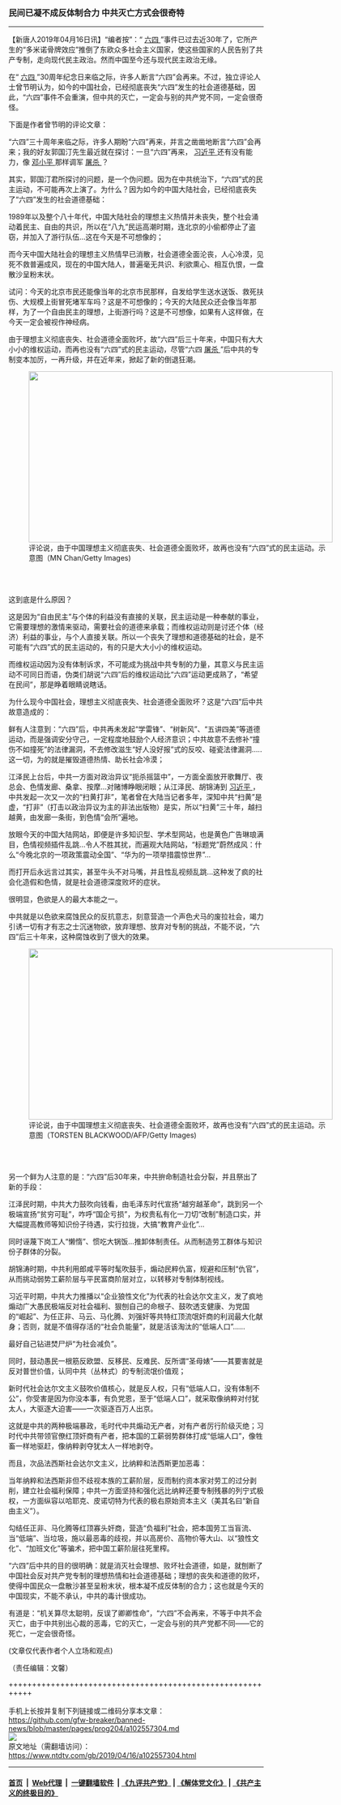### 民间已凝不成反体制合力  中共灭亡方式会很奇特
------------------------

<div class="post_content" itemprop="articleBody">
 <p>
  【新唐人2019年04月16日讯】“编者按”：“
  <a href="https://www.ntdtv.com/gb/六四.htm">
   六四
  </a>
  ”事件已过去近30年了，它所产生的“多米诺骨牌效应”推倒了东欧众多社会主义国家，使这些国家的人民告别了共产专制，走向现代民主政治。然而中国至今还与现代民主政治无缘。
 </p>
 <p>
  在“
  <a href="https://www.ntdtv.com/gb/六四.htm">
   六四
  </a>
  ”30周年纪念日来临之际，许多人断言“六四”会再来。不过，独立评论人士曾节明认为，如今的中国社会，已经彻底丧失“六四”发生的社会道德基础，因此，“六四”事件不会重演，但中共的灭亡，一定会与别的共产党不同，一定会很奇怪。
 </p>
 <p>
  下面是作者曾节明的评论文章：
 </p>
 <p>
  “六四”三十周年来临之际，许多人期盼“六四”再来，并言之凿凿地断言“六四”会再来；我的好友郭国汀先生最近就在探讨：一旦“六四”再来，
  <a href="https://www.ntdtv.com/gb/习近平.htm">
   习近平
  </a>
  还有没有能力，像
  <a href="https://www.ntdtv.com/gb/邓小平.htm">
   邓小平
  </a>
  那样调军
  <a href="https://www.ntdtv.com/gb/屠杀.htm">
   屠杀
  </a>
  ？
 </p>
 <p>
  其实，郭国汀君所探讨的问题，是一个伪问题。因为在中共统治下，“六四”式的民主运动，不可能再次上演了。为什么？因为如今的中国大陆社会，已经彻底丧失了“六四”发生的社会道德基础：
 </p>
 <p>
  1989年以及整个八十年代，中国大陆社会的理想主义热情并未丧失，整个社会涌动着民主、自由的共识，所以在“八九”民运高潮时期，连北京的小偷都停止了盗窃，并加入了游行队伍…这在今天是不可想像的；
 </p>
 <p>
  而今天中国大陆社会的理想主义热情早已消散，社会道德全面沦丧，人心冷漠，见死不救普遍成风，现在的中国大陆人，普遍毫无共识、利欲熏心、相互仇恨，一盘散沙呈粉末状。
 </p>
 <p>
  试问：今天的北京市民还能像当年的北京市民那样，自发给学生送水送饭、救死扶伤、大规模上街冒死堵军车吗？这是不可想像的；今天的大陆民众还会像当年那样，为了一个自由民主的理想，上街游行吗？这是不可想像，如果有人这样做，在今天一定会被视作神经病。
 </p>
 <p>
  由于理想主义彻底丧失、社会道德全面败坏，故“六四”后三十年来，中国只有大大小小的维权运动，而再也没有“六四”式的民主运动，尽管“六四
  <a href="https://www.ntdtv.com/gb/屠杀.htm">
   屠杀
  </a>
  ”后中共的专制变本加厉，一再升级，并在近年来，掀起了新的倒退狂潮。
 </p>
 <figure class="wp-caption alignnone" id="attachment_102557335" style="width: 600px">
  <a href="https://www.ntdtv.com/assets/uploads/2019/04/GettyImages-88204131.jpg">
   <img alt="" class="size-medium wp-image-102557335" height="338" src="https://www.ntdtv.com/assets/uploads/2019/04/GettyImages-88204131-600x338.jpg" width="600"/>
  </a>
  <br/><figcaption class="wp-caption-text">
   评论说，由于中国理想主义彻底丧失、社会道德全面败坏，故再也没有“六四”式的民主运动。示意图（MN Chan/Getty Images)
  </figcaption><br/>
 </figure><br/>
 <p>
  这到底是什么原因？
 </p>
 <p>
  这是因为“自由民主”与个体的利益没有直接的关联，民主运动是一种奉献的事业，它需要理想的激情来驱动，需要社会的道德来承载；而维权运动则是讨还个体（经济）利益的事业，与个人直接关联。所以一个丧失了理想和道德基础的社会，是不可能有“六四”式的民主运动的，有的只是大大小小的维权运动。
 </p>
 <p>
  而维权运动因为没有体制诉求，不可能成为挑战中共专制的力量，其意义与民主运动不可同日而语，伪类们胡说“六四”后的维权运动比“六四”运动更成熟了，“希望在民间”，那是睁着眼睛说瞎话。
 </p>
 <p>
  为什么现今中国社会，理想主义彻底丧失、社会道德全面败坏？这是“六四”后中共故意造成的：
 </p>
 <p>
  鲜有人注意到：“六四”后，中共再未发起“学雷锋”、“树新风”、“五讲四美”等道德运动，而是强调安分守己，一定程度地鼓励个人经济意识；中共故意不去修补“撞伤不如撞死”的法律漏洞，不去修改滋生“好人没好报”式的反咬、碰瓷法律漏洞….. 这一切，为的就是摧毁道德热情、助长社会冷漠；
 </p>
 <p>
  江泽民上台后，中共一方面对政治异议“扼杀摇篮中”，一方面全面放开歌舞厅、夜总会、色情发廊、桑拿、按摩…对赌博睁眼闭眼；从江泽民、胡锦涛到
  <a href="https://www.ntdtv.com/gb/习近平.htm">
   习近平
  </a>
  ，中共发起一次又一次的“扫黄打非”，笔者曾在大陆当记者多年，深知中共“扫黄”是虚，“打非”（打击以政治异议为主的非法出版物）是实，所以“扫黄”三十年，越扫越黄，由发廊一条街，到色情“会所”遍地。
 </p>
 <p>
  放眼今天的中国大陆网站，即便是许多知识型、学术型网站，也是黄色广告琳琅满目，色情视频插件乱跳…令人不胜其扰，而遍观大陆网站，“标题党”蔚然成风：什么“今晚北京的一项政策震动全国”、“华为的一项举措震惊世界”…
 </p>
 <p>
  而打开后永远言过其实，甚至牛头不对马嘴，并且性乱视频乱跳…这种发了疯的社会化造假和色情，就是社会道德深度败坏的症状。
 </p>
 <p>
  很明显，色欲是人的最大本能之一。
 </p>
 <p>
  中共就是以色欲来腐蚀民众的反抗意志，刻意营造一个声色犬马的废拉社会，竭力引诱一切有才有志之士沉迷物欲，放弃理想、放弃对专制的挑战，不能不说，“六四”后三十年来，这种腐蚀收到了很大的效果。
 </p>
 <figure class="wp-caption alignnone" id="attachment_102557339" style="width: 600px">
  <a href="https://www.ntdtv.com/assets/uploads/2019/04/GettyImages-53018169.jpg">
   <img alt="" class="size-medium wp-image-102557339" height="338" src="https://www.ntdtv.com/assets/uploads/2019/04/GettyImages-53018169-600x338.jpg" width="600"/>
  </a>
  <br/><figcaption class="wp-caption-text">
   评论说，由于中国理想主义彻底丧失、社会道德全面败坏，故再也没有“六四”式的民主运动。示意图（TORSTEN BLACKWOOD/AFP/Getty Images)
  </figcaption><br/>
 </figure><br/>
 <p>
  另一个鲜为人注意的是：“六四”后30年来，中共拚命制造社会分裂，并且祭出了新的手段：
 </p>
 <p>
  江泽民时期，中共大力鼓吹向钱看，由毛泽东时代宣扬“越穷越革命”，跳到另一个极端宣扬“贫穷可耻”，咋呼“国企亏损”，为权贵私有化一刀切“改制”制造口实，并大幅提高教师等知识份子待遇，实行拉拢，大搞“教育产业化”…
 </p>
 <p>
  同时诬蔑下岗工人“懒惰”、惯吃大锅饭…推卸体制责任。从而制造劳工群体与知识份子群体的分裂。
 </p>
 <p>
  胡锦涛时期，中共利用郎咸平等时髦吹鼓手，煽动民粹仇富，规避和压制“仇官”，从而挑动弱势工薪阶层与平民富商阶层对立，以转移对专制体制视线。
 </p>
 <p>
  习近平时期，中共大力推播以“企业狼性文化”为代表的社会达尔文主义，发了疯地煽动广大愚民极端反对社会福利、狠刨自己的命根子、鼓吹透支健康、为党国的“崛起”、为任正非、马云、马化腾、刘强奸等共特红顶流氓奸商的利润最大化献身；否则，就是不值得存活的“社会负能量”，就是活该淘汰的“低端人口”……
 </p>
 <p>
  最好自己钻进焚尸炉“为社会减负”。
 </p>
 <p>
  同时，鼓动愚民一根筋反欧盟、反移民、反难民、反所谓“圣母婊”——其要害就是反对普世价值，认同中共（丛林式）的专制流氓价值观；
 </p>
 <p>
  新时代社会达尔文主义鼓吹价值核心，就是反人权，只有“低端人口，没有体制不公”，你受害是因为你没本事，有负党恩，至于“低端人口”，就采取像纳粹对付犹太人，大驱逐大迫害——一次驱逐百万人出京。
 </p>
 <p>
  这就是中共的两种极端暴政，毛时代中共煽动无产者，对有产者厉行阶级灭绝；习时代中共带领官僚红顶奸商有产者，把本国的工薪弱势群体打成“低端人口”，像牲畜一样地驱赶，像纳粹剥夺犹太人一样地剥夺。
 </p>
 <p>
  而且，次品法西斯社会达尔文主义，比纳粹和法西斯更加恶毒：
 </p>
 <p>
  当年纳粹和法西斯非但不歧视本族的工薪阶层，反而制约资本家对劳工的过分剥削，建立社会福利保障；中共一方面坚持和强化远比纳粹还要专制残暴的列宁式极权，一方面纵容以哈耶克、皮诺切特为代表的极右原始资本主义（美其名曰“新自由主义”）。
 </p>
 <p>
  勾结任正非、马化腾等红顶寡头奸商，营造“负福利”社会，把本国劳工当盲流、当“低端”、当垃圾，施以最恶毒的歧视，并以高房价、高物价等大山、以“狼性文化”、“加班文化”等骗术，把中国工薪阶层往死里榨。
 </p>
 <p>
  “六四”后中共的目的很明确：就是消灭社会理想、败坏社会道德，如是，就刨断了中国社会反对共产党专制的理想热情和社会道德基础；理想的丧失和道德的败坏，使得中国民众一盘散沙甚至呈粉末状，根本凝不成反体制的合力；这也就是今天的中国现实，不能不承认，中共的毒计很成功。
 </p>
 <p>
  有道是：“机关算尽太聪明，反误了卿卿性命”，“六四”不会再来，不等于中共不会灭亡，由于中共别出心裁的恶毒，它的灭亡，一定会与别的共产党都不同——它的死亡，一定会很奇怪。
 </p>
 <p>
  (文章仅代表作者个人立场和观点)
 </p>
 <p>
  （责任编辑：文馨）
 </p>
 <div class="single_ad">
 </div>
</div>

+++++++++++++++++++++++++++++++++++++++++++++++++++++++++++<br/><br/>
手机上长按并复制下列链接或二维码分享本文章：<br/>
https://github.com/gfw-breaker/banned-news/blob/master/pages/prog204/a102557304.md <br/>
<a href='https://github.com/gfw-breaker/banned-news/blob/master/pages/prog204/a102557304.md'><img src='https://github.com/gfw-breaker/banned-news/blob/master/pages/prog204/a102557304.md.png'/></a> <br/>
原文地址（需翻墙访问）：https://www.ntdtv.com/gb/2019/04/16/a102557304.html


------------------------
#### [首页](https://github.com/gfw-breaker/banned-news/blob/master/README.md) &nbsp;|&nbsp; [Web代理](https://github.com/labour-camp/helloworld) &nbsp;|&nbsp; [一键翻墙软件](https://github.com/gfw-breaker/nogfw/blob/master/README.md) &nbsp;| [《九评共产党》](https://github.com/gfw-breaker/9ping.md/blob/master/README.md#九评之一评共产党是什么) | [《解体党文化》](https://github.com/gfw-breaker/jtdwh.md/blob/master/README.md) | [《共产主义的终极目的》](https://github.com/gfw-breaker/gczydzjmd.md/blob/master/README.md)

